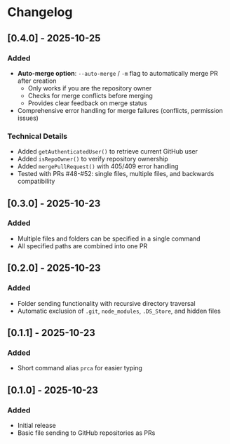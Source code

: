 # Changelog

## [0.4.0] - 2025-10-25

### Added
- **Auto-merge option**: `--auto-merge` / `-m` flag to automatically merge PR after creation
  - Only works if you are the repository owner
  - Checks for merge conflicts before merging
  - Provides clear feedback on merge status
- Comprehensive error handling for merge failures (conflicts, permission issues)

### Technical Details
- Added `getAuthenticatedUser()` to retrieve current GitHub user
- Added `isRepoOwner()` to verify repository ownership
- Added `mergePullRequest()` with 405/409 error handling
- Tested with PRs #48-#52: single files, multiple files, and backwards compatibility

## [0.3.0] - 2025-10-23

### Added
- Multiple files and folders can be specified in a single command
- All specified paths are combined into one PR

## [0.2.0] - 2025-10-23

### Added
- Folder sending functionality with recursive directory traversal
- Automatic exclusion of `.git`, `node_modules`, `.DS_Store`, and hidden files

## [0.1.1] - 2025-10-23

### Added
- Short command alias `prca` for easier typing

## [0.1.0] - 2025-10-23

### Added
- Initial release
- Basic file sending to GitHub repositories as PRs
